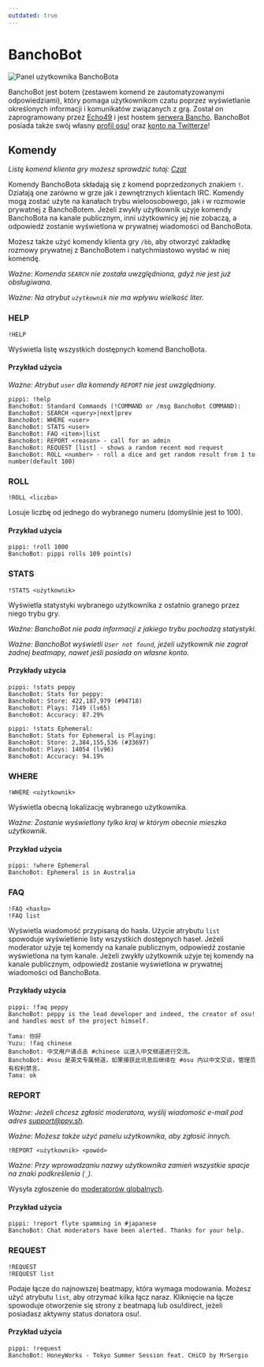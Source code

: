 ```yaml
---
outdated: true
---
```


# BanchoBot

![Panel użytkownika BanchoBota](img/BanchoBot.jpg "Panel użytkownika BanchoBota")

BanchoBot jest botem (zestawem komend ze zautomatyzowanymi odpowiedziami), który pomaga użytkownikom czatu poprzez wyświetlanie określonych informacji i komunikatów związanych z grą. Został on zaprogramowany przez [Echo49](https://osu.ppy.sh/users/431) i jest hostem [serwera Bancho](/wiki/Internet_Relay_Chat). BanchoBot posiada także swój własny [profil osu!](https://osu.ppy.sh/users/3) oraz [konto na Twitterze](https://twitter.com/banchoboat)!

## Komendy

*Listę komend klienta gry możesz sprawdzić tutaj: [Czat](/wiki/Chat_Console)*

Komendy BanchoBota składają się z komend poprzedzonych znakiem `!`. Działają one zarówno w grze jak i zewnętrznych klientach IRC. Komendy mogą zostać użyte na kanałach trybu wieloosobowego, jak i w rozmowie prywatnej z BanchoBotem. Jeżeli zwykły użytkownik użyje komendy BanchoBota na kanale publicznym, inni użytkownicy jej nie zobaczą, a odpowiedź zostanie wyświetlona w prywatnej wiadomości od BanchoBota.

Możesz także użyć komendy klienta gry `/bb`, aby otworzyć zakładkę rozmowy prywatnej z BanchoBotem i natychmiastowo wysłać w niej komendę.

*Ważne: Komenda `SEARCH` nie została uwzględniona, gdyż nie jest już obsługiwana.*

*Ważne: Na atrybut `użytkownik` nie ma wpływu wielkość liter.*

### HELP

```
!HELP
```

Wyświetla listę wszystkich dostępnych komend BanchoBota.

#### Przykład użycia

*Ważne: Atrybut `user` dla komendy `REPORT` nie jest uwzględniony.*

```
pippi: !help
BanchoBot: Standard Commands (!COMMAND or /msg BanchoBot COMMAND):
BanchoBot: SEARCH <query>|next|prev
BanchoBot: WHERE <user>
BanchoBot: STATS <user>
BanchoBot: FAQ <item>|list
BanchoBot: REPORT <reason> - call for an admin
BanchoBot: REQUEST [list] - shows a random recent mod request
BanchoBot: ROLL <number> - roll a dice and get random result from 1 to number(default 100)
```

### ROLL

```
!ROLL <liczba>
```

Losuje liczbę od jednego do wybranego numeru (domyślnie jest to 100).

#### Przykład użycia

```
pippi: !roll 1000
BanchoBot: pippi rolls 109 point(s)
```

### STATS

```
!STATS <użytkownik>
```

Wyświetla statystyki wybranego użytkownika z ostatnio granego przez niego trybu gry.

*Ważne: BanchoBot nie poda informacji z jakiego trybu pochodzą statystyki.*

*Ważne: BanchoBot wyświetli `User not found`, jeżeli użytkownik nie zagrał żadnej beatmapy, nawet jeśli posiada on własne konto.*

#### Przykłady użycia

```
pippi: !stats peppy
BanchoBot: Stats for peppy:
BanchoBot: Store: 422,187,979 (#94718)
BanchoBot: Plays: 7149 (lv65)
BanchoBot: Accuracy: 87.29%
```

```
pippi: !stats Ephemeral:
BanchoBot: Stats for Ephemeral is Playing:
BanchoBot: Store: 2,384,155,536 (#33697)
BanchoBot: Plays: 14054 (lv96)
BanchoBot: Accuracy: 94.19%
```

### WHERE

```
!WHERE <użytkownik>
```

Wyświetla obecną lokalizację wybranego użytkownika.

*Ważne: Zostanie wyświetlony tylko kraj w którym obecnie mieszka użytkownik.*

#### Przykład użycia

```
pippi: !where Ephemeral
BanchoBot: Ephemeral is in Australia
```

### FAQ

```
!FAQ <hasło>
!FAQ list
```

Wyświetla wiadomość przypisaną do hasła. Użycie atrybutu `list` spowoduje wyświetlenie listy wszystkich dostępnych haseł. Jeżeli moderator użyje tej komendy na kanale publicznym, odpowiedź zostanie wyświetlona na tym kanale. Jeżeli zwykły użytkownik użyje tej komendy na kanale publicznym, odpowiedź zostanie wyświetlona w prywatnej wiadomości od BanchoBota.

#### Przykłady użycia

```
pippi: !faq peppy
BanchoBot: peppy is the lead developer and indeed, the creator of osu! and handles most of the project himself.
```

```
Tama: 你好
Yuzu: !faq chinese
BanchoBot: 中文用户请点击 #chinese 以进入中文频道进行交流。
BanchoBot: #osu 是英文专属频道，如果接获此讯息后继续在 #osu 内以中文交谈，管理员有权利禁言。
Tama: ok
```

### REPORT

*Ważne: Jeżeli chcesz zgłosić moderatora, wyślij wiadomość e-mail pod adres [support@ppy.sh](mailto:support@ppy.sh).*

*Ważne: Możesz także użyć panelu użytkownika, aby zgłosić innych.*

```
!REPORT <użytkownik> <powód>
```

*Ważne: Przy wprowadzaniu nazwy użytkownika zamień wszystkie spacje na znaki podkreślenia (`_`).*

Wysyła zgłoszenie do [moderatorów globalnych](/wiki/People/The_Team/Global_Moderation_Team).

#### Przykład użycia

```
pippi: !report flyte spamming in #japanese
BanchoBot: Chat moderators have been alerted. Thanks for your help.
```

### REQUEST

```
!REQUEST
!REQUEST list
```

Podaje łącze do najnowszej beatmapy, która wymaga modowania. Możesz użyć atrybutu `list`, aby otrzymać kilka łącz naraz. Kliknięcie na łącze spowoduje otworzenie się strony z beatmapą lub osu!direct, jeżeli posiadasz aktywny status donatora osu!.

#### Przykład użycia

```
pippi: !request
BanchoBot: HoneyWorks - Tokyo Summer Session feat. CHiCO by MrSergio
```
